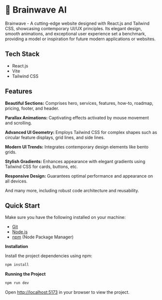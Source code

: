 # 🤖 Brainwave AI

Brainwave - A cutting-edge website designed with React.js and Tailwind CSS, showcasing contemporary UI/UX principles. Its elegant design, smooth animations, and exceptional user experience set a benchmark, providing a model or inspiration for future modern applications or websites.


## Tech Stack

- React.js
- Vite
- Tailwind CSS


## <a name="features">Features</a>

**Beautiful Sections:** Comprises hero, services, features, how-to, roadmap, pricing, footer, and header.

**Parallax Animations:** Captivating effects activated by mouse movement and scrolling.

**Advanced UI Geometry:** Employs Tailwind CSS for complex shapes such as circular feature displays, grid lines, and side lines.

**Modern UI Trends:** Integrates contemporary design elements like bento grids.

**Stylish Gradients:** Enhances appearance with elegant gradients using Tailwind CSS for cards, buttons, etc.

**Responsive Design:** Guarantees optimal performance and appearance on all devices.

And many more, including robust code architecture and reusability.

## <a name="quick-start"> Quick Start</a>

Make sure you have the following installed on your machine:

- [Git](https://git-scm.com/)
- [Node.js](https://nodejs.org/en)
- [npm](https://www.npmjs.com/) (Node Package Manager)

**Installation**

Install the project dependencies using npm:

```bash
npm install
```

**Running the Project**

```bash
npm run dev
```

Open [http://localhost:5173](http://localhost:5173) in your browser to view the project.
